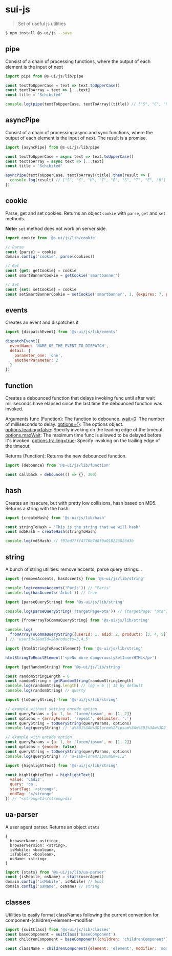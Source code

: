 # sui-js

> Set of useful js utilities

```sh
$ npm install @s-ui/js --save
```

## pipe

Consist of a chain of processing functions, where the output of each element is the input of next

```js
import pipe from @s-ui/js/lib/pipe

const textToUpperCase = text => text.toUpperCase()
const textToArray = text => [...text]
const title = 'Schibsted'

console.log(pipe(textToUpperCase, textToArray)(title)) // ["S", "C", "H", "I", "B", "S", "T", "E", "D"]
```

## asyncPipe

Consist of a chain of processing async and sync functions, where the output of each element is the input of next. The result is a promise.

```js
import {asyncPipe} from @s-ui/js/lib/pipe

const textToUpperCase = async text => text.toUpperCase()
const textToArray = async text => [...text]
const title = 'Schibsted'

asyncPipe(textToUpperCase, textToArray)(title).then(result => {
  console.log(result) // ["S", "C", "H", "I", "B", "S", "T", "E", "D"]
})
```

## cookie

Parse, get and set cookies. Returns an object `cookie` with `parse`, `get` and `set` methods.

**Note:** `set` method does not work on server side.

```js
import cookie from '@s-ui/js/lib/cookie'

// Parse
const {parse} = cookie
domain.config('cookie', parse(cookies))

// Get
const {get: getCookie} = cookie
const smartBannerCookie = getCookie('smartbanner')

// Set
const {set: setCookie} = cookie
const setSmartBannerCookie = setCookie('smartbanner', 1, {expires: 7, path: ''})
```

## events

Creates an event and dispatches it

```js
import {dispatchEvent} from '@s-ui/js/lib/events'

dispatchEvent({
  eventName: 'NAME_OF_THE_EVENT_TO_DISPATCH',
  detail: {
    parameter_one: 'one',
    anotherParameter: 2
  }
})
```

## function

Creates a debounced function that delays invoking func until after wait milliseconds have elapsed since the last time the debounced function was invoked.

Arguments
func (Function): The function to debounce.
[wait=0](number): The number of milliseconds to delay.
[options={}](Object): The options object.
[options.leading=false](boolean): Specify invoking on the leading edge of the timeout.
[options.maxWait](number): The maximum time func is allowed to be delayed before it's invoked.
[options.trailing=true](boolean): Specify invoking on the trailing edge of the timeout.

Returns
(Function): Returns the new debounced function.

```js
import {debounce} from '@s-ui/js/lib/function'

const callback = debounce(() => {}, 300)
```

## hash

Creates an insecure, but with pretty low collisions, hash based on MD5. Returns a string with the hash.

```js
import {createHash} from '@s-ui/js/lib/hash'

const stringToHash = 'This is the string that we will hash'
const md5Hash = createHash(stringToHash)

console.log(md5Hash) // f97ed77ff4770b7d8f0a018223823d3b
```

## string

A bunch of string utilities: remove accents, parse query strings...

```js
import {removeAccents, hasAccents} from '@s-ui/js/lib/string'

console.log(removeAccents('París')) // "Paris"
console.log(hasAccents('Árbol')) // true

import {parseQueryString} from '@s-ui/js/lib/string'

console.log(parseQueryString('?targetPage=pta')) // {targetPage: "pta"}

import {fromArrayToCommaQueryString} from '@s-ui/js/lib/string'

console.log(
  fromArrayToCommaQueryString({userId: 1, adId: 2, products: [3, 4, 5]})
) // 'userId=1&adId=2&products=3,4,5'

import {htmlStringToReactElement} from '@s-ui/js/lib/string'

htmlStringToReactElement('<p>No more dangerouslySetInnerHTML</p>')

import {getRandomString} from '@s-ui/js/lib/string'

const randomStringLength = 6
const randomString = getRandomString(randomStringLength)
console.log(randomString.length) // log = 6 || 15 by default
console.log(randomString) // qwerty

import {toQueryString} from '@s-ui/js/lib/string'

// example without setting encode option
const queryParams = {a: 1, b: 'lorem/ipsum', m: [1, 2]}
const options = {arrayFormat: 'repeat', delimiter: ':'}
const queryString = toQueryString(queryParams, options)
console.log(queryString) // 'a%3D1%3Ab%3Dlorem%2Fipsum%3Am%3D1%3Am%3D2'

// example with encode option
const queryParams = {a: 1, b: 'lorem/ipsum', m: [1, 2]}
const options = {encode: false}
const queryString = toQueryString(queryParams, options)
console.log(queryString) // 'a=1&b=lorem/ipsum&m=1,2'

import {highlightText} from '@s-ui/js/lib/string'

const highlightedText = highlightText({
  value: 'Cádiz',
  query: 'ca',
  startTag: '<strong>',
  endTag: '</strong>'
}) // "<strong>Cá</strong>diz
```

## ua-parser

A user agent parser. Returns an object `stats`

```text
{
  browserName: <string>,
  browserVersion: <string>,
  isMobile: <boolean>,
  isTablet: <boolean>,
  osName: <string>
}
```

```js
import {stats} from '@s-ui/js/lib/ua-parser'
const {isMobile, osName} = stats(userAgent)
domain.config('isMobile', isMobile) // bool
domain.config('osName', osName) // string
```

## classes

Utilities to easily format classNames following the current convention for component-{children}-element--modifier

```js
import {suitClass} from '@s-ui/js/lib/classes'
const baseComponent = suitClass('baseComponent')
const childrenComponent = baseComponent({children: 'childrenComponent'})

const className = childrenComponent({element: 'element', modifier: 'modifier'}) // outputs: baseComponent-childrenComponent-element--modifier
```
